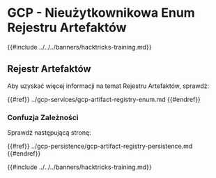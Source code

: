 # GCP - Nieużytkownikowa Enum Rejestru Artefaktów

{{#include ../../../banners/hacktricks-training.md}}

## Rejestr Artefaktów

Aby uzyskać więcej informacji na temat Rejestru Artefaktów, sprawdź:

{{#ref}}
../gcp-services/gcp-artifact-registry-enum.md
{{#endref}}

### Confuzja Zależności

Sprawdź następującą stronę:

{{#ref}}
../gcp-persistence/gcp-artifact-registry-persistence.md
{{#endref}}

{{#include ../../../banners/hacktricks-training.md}}
